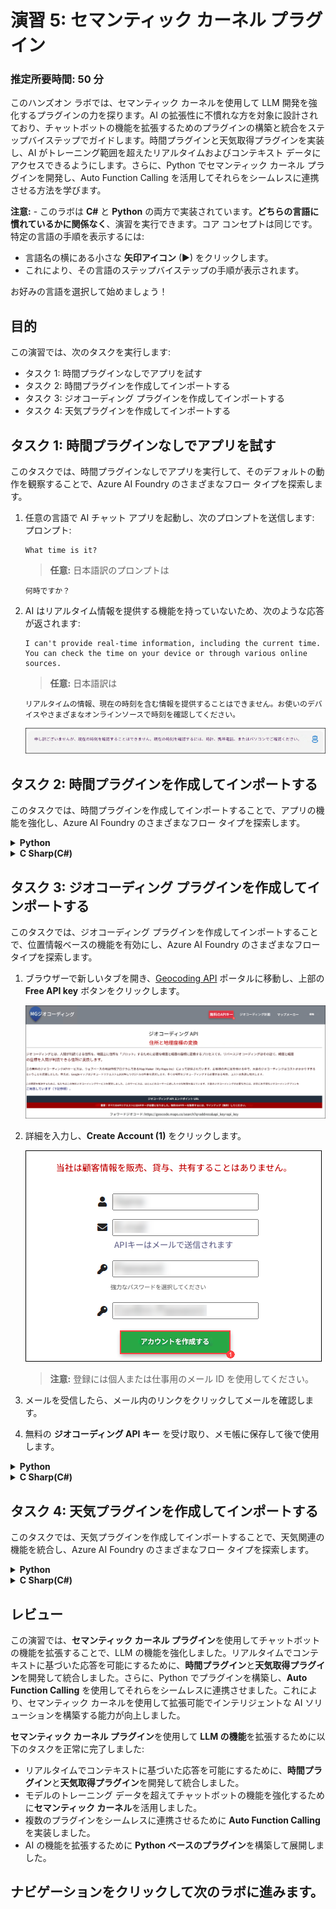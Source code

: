 # 演習 5: セマンティック カーネル プラグイン

### 推定所要時間: 50 分

このハンズオン ラボでは、セマンティック カーネルを使用して LLM 開発を強化するプラグインの力を探ります。AI の拡張性に不慣れな方を対象に設計されており、チャットボットの機能を拡張するためのプラグインの構築と統合をステップバイステップでガイドします。時間プラグインと天気取得プラグインを実装し、AI がトレーニング範囲を超えたリアルタイムおよびコンテキスト データにアクセスできるようにします。さらに、Python でセマンティック カーネル プラグインを開発し、Auto Function Calling を活用してそれらをシームレスに連携させる方法を学びます。

**注意:** - このラボは **C#** と **Python** の両方で実装されています。**どちらの言語に慣れているかに関係なく**、演習を実行できます。コア コンセプトは同じです。特定の言語の手順を表示するには:
- 言語名の横にある小さな **矢印アイコン** (▶) をクリックします。
- これにより、その言語のステップバイステップの手順が表示されます。

お好みの言語を選択して始めましょう！

## 目的
この演習では、次のタスクを実行します:
- タスク 1: 時間プラグインなしでアプリを試す
- タスク 2: 時間プラグインを作成してインポートする
- タスク 3: ジオコーディング プラグインを作成してインポートする
- タスク 4: 天気プラグインを作成してインポートする

## タスク 1: 時間プラグインなしでアプリを試す

このタスクでは、時間プラグインなしでアプリを実行して、そのデフォルトの動作を観察することで、Azure AI Foundry のさまざまなフロー タイプを探索します。

1. 任意の言語で AI チャット アプリを起動し、次のプロンプトを送信します:
   プロンプト:
    ```
    What time is it?
    ```
    >**任意:** 日本語訳のプロンプトは
    ```
    何時ですか？
    ```

2. AI はリアルタイム情報を提供する機能を持っていないため、次のような応答が返されます:
    ```
    I can't provide real-time information, including the current time. You can check the time on your device or through various online sources.
    ```
    >**任意:** 日本語訳は
    ```
    リアルタイムの情報、現在の時刻を含む情報を提供することはできません。お使いのデバイスやさまざまなオンラインソースで時刻を確認してください。
    ```

    ![](./media/image_043.png)

## タスク 2: 時間プラグインを作成してインポートする

このタスクでは、時間プラグインを作成してインポートすることで、アプリの機能を強化し、Azure AI Foundry のさまざまなフロー タイプを探索します。

<details>
<summary><strong>Python</strong></summary>

1. `Python>src>plugins` ディレクトリに移動し、**time_plugin.py (1)** という名前の新しいファイルを作成します。

    ![](./media/image_044.png)

2. ファイルに次のコードを追加します: 

    ```
    from datetime import datetime
    from typing import Annotated
    from semantic_kernel.functions import kernel_function

    class TimePlugin:
        @kernel_function()
        def current_time(self) -> str:
            return datetime.now().strftime("%Y-%m-%d %H:%M:%S")

        @kernel_function()
        def get_year(self, date_str: Annotated[str, "The date string in format YYYY-MM-DD"] = None) -> str:
            if date_str is None:
                return str(datetime.now().year)
            
            try:
                date_obj = datetime.strptime(date_str, "%Y-%m-%d")
                return str(date_obj.year)
            except ValueError:
                return "Invalid date format. Please use YYYY-MM-DD."

        @kernel_function()
        def get_month(self, date_str: Annotated[str, "The date string in format YYYY-MM-DD"] = None) -> str:
            if date_str is None:
                return datetime.now().strftime("%B")
            
            try:
                date_obj = datetime.strptime(date_str, "%Y-%m-%d")
                return date_obj.strftime("%B")  # Full month name
            except ValueError:
                return "Invalid date format. Please use YYYY-MM-DD."

        @kernel_function()
        def get_day_of_week(self, date_str: Annotated[str, "The date string in format YYYY-MM-DD"] = None) -> str:
            if date_str is None:
                return datetime.now().strftime("%A")
            
            try:
                date_obj = datetime.strptime(date_str, "%Y-%m-%d")
                return date_obj.strftime("%A")  # Full weekday name
            except ValueError:
                return "Invalid date format. Please use YYYY-MM-DD."
    ```
3. ファイルを保存します。
4. `Python>src` ディレクトリに移動し、**chat.py (1)** ファイルを開きます。

    ![](./media/image_030.png)

5. ファイルの `#Import Modules` セクションに次のコードを追加します：
    ```
    from semantic_kernel.connectors.ai.open_ai.prompt_execution_settings.azure_chat_prompt_execution_settings import (
        AzureChatPromptExecutionSettings,
    )
    from plugins.time_plugin import TimePlugin
    ```
    
    ![](./media/image_045.png)

6. ファイルの `#Challenge 03 - Create Prompt Execution Settings` **(1)** セクションに次のコードを追加します：
    ```
    execution_settings = AzureChatPromptExecutionSettings()
    execution_settings.function_choice_behavior = FunctionChoiceBehavior.Auto()
    logger.info("Automatic function calling enabled")
    ```

    ![](./media/image_046.png)

7. ファイルの `# Placeholder for Time plugin` セクションに次のコードを追加します：
    ```
    time_plugin = TimePlugin()
    kernel.add_plugin(time_plugin, plugin_name="TimePlugin")
    logger.info("Time plugin loaded")
    ```

    ![](./media/placeholder.png)

8. Ctrl+F を使用して次のコードを検索し、ファイルから削除します。自動関数呼び出しを有効にするため、これは不要です:
    ```
    execution_settings = kernel.get_prompt_execution_settings_from_service_id("chat-service")
    ```
    >**注意:** これを削除する必要があるコード ブロックは 2つあります。1つは **def initialize_kernel():** 関数内にあり、もう 1つは **global chat_history** コード ブロック内にあります。

9. インデント エラーが発生した場合は、次の URL からコードを使用してください:
    ```
    https://raw.githubusercontent.com/CloudLabsAI-Azure/ai-developer/refs/heads/prod/CodeBase/python/lab-03_time_plugin.py
    ```
10. ファイルを保存します。
11. 左ペインで `Python>src` を右クリックし、**統合ターミナルで開く** を選択します。

    ![](./media/image_035.png)

12. 次のコマンドを使用してアプリを実行します:
    ```
    streamlit run app.py
    ```
13. アプリがブラウザーで自動的に開かない場合は、次の **URL** を使用してアクセスできます:
    ```
    http://localhost:8501
    ```
14. 次のプロンプトを送信します:
    プロンプト:
    ```
    What time is it?
    ```
    >**任意:** 日本語訳のプロンプトは
    ```
    何時ですか？
    ```
15. AI が **時間プラグイン** を持っているため、リアルタイム情報を提供できるようになり、次のような応答が返されます:
    ```
    The current time is 3:43 PM on January 23, 2025.
    ```
    >**任意:** 日本語訳は
    ```
    現在の時刻は2025年1月23日午後3時43分です。
    ```

    ![](./media/image_048.png)

</details>

<details>
<summary><strong>C Sharp(C#)</strong></summary>

1. `Dotnet>src>BlazorAI>Plugins` ディレクトリに移動し、**TimePlugin.cs (1)** という名前の新しいファイルを作成します。

    ![](./media/image_049.png)

2. ファイルに次のコードを追加します：
    ```
    using System;
    using System.ComponentModel;
    using System.Globalization;
    using Microsoft.SemanticKernel;

    namespace BlazorAI.Plugins
    {
        public class TimePlugin
        {        
            [KernelFunction("current_time")]
            [Description("Gets the current date and time from the server. Use this directly when the user asks what time it is or wants to know the current date.")]
            public string CurrentTime()
            {
                return DateTime.Now.ToString("yyyy-MM-dd HH:mm:ss");
            }

            [KernelFunction("get_current_time")]
            [Description("Gets the current date and time from the server's system clock. Use this directly without asking the user for their location.")]
            public string GetCurrentTime()
            {
                return DateTime.Now.ToString("yyyy-MM-dd HH:mm:ss");
            }
            
            [KernelFunction("get_year")]
            [Description("Extract the year from a date string or get the current year from the system clock. Examples: 'What year is it now?' or 'What year is 2023-05-15?'")]
            public string GetYear(
                [Description("The date string. Accepts formats like YYYY-MM-DD, MM/DD/YYYY, etc. If not provided, uses the server's current date.")] 
                string? dateStr = null)
            {
                if (string.IsNullOrEmpty(dateStr))
                {
                    return DateTime.Now.Year.ToString();
                }

                DateTime date;
                if (TryParseDate(dateStr, out date))
                {
                    return date.Year.ToString();
                }
                
                return $"Could not parse '{dateStr}' as a valid date. Please provide a date in a standard format like YYYY-MM-DD or MM/DD/YYYY.";
            }
            
            [KernelFunction("get_month")]
            [Description("Extract the month name from a date string or get the current month from the system clock. Examples: 'What month is it now?' or 'What month is 2023-05-15?'")]
            public string GetMonth(
                [Description("The date string. Accepts formats like YYYY-MM-DD, MM/DD/YYYY, etc. If not provided, uses the server's current date.")] 
                string? dateStr = null)
            {
                if (string.IsNullOrEmpty(dateStr))
                {
                    return DateTime.Now.ToString("MMMM");
                }
                
                DateTime date;
                if (TryParseDate(dateStr, out date))
                {
                    return date.ToString("MMMM"); // Full month name
                }
                
                return $"Could not parse '{dateStr}' as a valid date. Please provide a date in a standard format like YYYY-MM-DD or MM/DD/YYYY.";
            }
            
            [KernelFunction("get_day_of_week")]
            [Description("Get the day of week from the server's system clock or for a specific date. Examples: 'What day is it today?' or 'What day of the week is 2023-05-15?'")]
            public string GetDayOfWeek(
                [Description("The date string. Accepts formats like YYYY-MM-DD, MM/DD/YYYY, etc. If not provided, uses the server's current date.")] 
                string? dateStr = null)
            {
                if (string.IsNullOrEmpty(dateStr))
                {
                    return DateTime.Now.ToString("dddd");
                }
                
                DateTime date;
                if (TryParseDate(dateStr, out date))
                {
                    return date.ToString("dddd"); // Full day name
                }
                
                return $"Could not parse '{dateStr}' as a valid date. Please provide a date in a standard format like YYYY-MM-DD or MM/DD/YYYY.";
            }

            private bool TryParseDate(string dateStr, out DateTime result)
            {
                string[] formats = { 
                    "yyyy-MM-dd", "MM/dd/yyyy", "dd/MM/yyyy", 
                    "M/d/yyyy", "d/M/yyyy", "MMM d, yyyy", 
                    "MMMM d, yyyy", "yyyy/MM/dd", "dd-MMM-yyyy"
                };
                
                return DateTime.TryParseExact(
                    dateStr, 
                    formats, 
                    CultureInfo.InvariantCulture,
                    DateTimeStyles.None, 
                    out result) || DateTime.TryParse(dateStr, out result);
            }
        }
    }
    ```
3. ファイルを保存します。
4. `Dotnet>src>BlazorAI>Components>Pages` ディレクトリに移動し、**Chat.razor.cs (1)** ファイルを開きます。

    ![](./media/image_038.png)

5. ファイルの `// Import Models` **(1)** セクションに次のコードを追加します。
    ```
    using Microsoft.SemanticKernel.Connectors.OpenAI;
    using BlazorAI.Plugins;
    using System;
    ```

    ![](./media/image_050.png)

6. **private Kernel? kernel;** を検索し (Ctrl+F を使用)、その下に次のコードを追加します:
    ```
    private OpenAIPromptExecutionSettings? promptSettings;
    ```

    ![](./media/image_051.png)

7. **chatHistory = [];** を検索し (Ctrl+F を使用)、次のコードに行を更新します:
    ```
    chatHistory = new ChatHistory();
    ```

    ![](./media/image_052.png)

8. ファイルの `// Challenge 03 - Create OpenAIPromptExecutionSettings` **(1)** セクションに次のコードを追加します。
    ```
    promptSettings = new OpenAIPromptExecutionSettings
    {
        ToolCallBehavior = ToolCallBehavior.AutoInvokeKernelFunctions,
        Temperature = 0.7,
        TopP = 0.95,
        MaxTokens = 800
    };
    ```

    ![](./media/image_053.png)

9. ファイルの `// Challenge 03 - Add Time Plugin` **(1)** セクションに次のコードを追加します。
    ```
    var timePlugin = new Plugins.TimePlugin();
    kernel.ImportPluginFromObject(timePlugin, "TimePlugin");
    ```

    ![](./media/image_054.png)

10. **var assistantResponse = await chatCompletionService.GetChatMessageContentAsync** を検索し (Ctrl+F を使用)、chatHistory と kernel の間に次のコード行を追加します:
    ```
    executionSettings: promptSettings,
    ```
    >**注意:** 最終的なコードは次のコードに似ています:
    ```
    var assistantResponse = await chatCompletionService.GetChatMessageContentAsync(
        chatHistory: chatHistory,
        executionSettings: promptSettings,
        kernel: kernel);
    ```
    
    ![](./media/image_055.png)

11. インデント エラーが発生した場合は、次の URL からコードを使用してください:
    ```
    https://raw.githubusercontent.com/CloudLabsAI-Azure/ai-developer/refs/heads/prod/CodeBase/c%23/lab-03_time_plugin.cs
    ```
12. ファイルを保存します。
13. 左ペインで `Dotnet>src>Aspire>Aspire.AppHost` を右クリックし、**統合ターミナルで開く** を選択します。

    ![](./media/image_040.png)

14. 次のコマンドを使用してアプリを実行します:
    ```
    dotnet run
    ```
15. ブラウザーで新しいタブを開き、**blazor-aichat** のリンク **https://localhost:7118/** に移動します。
16. 次のプロンプトを送信します:
    プロンプト:
    ```
    What time is it?
    ```
    >**任意:** 日本語訳のプロンプトは
    ```
    何時ですか？
    ```
17. AI が **時間プラグイン** を持っているため、リアルタイム情報を提供できるようになり、次のような応答が返されます:
    ```
    The current time is 3:43 PM on January 23, 2025.
    ```
    >**任意:** 日本語訳は
    ```
    現在の時刻は2025年1月23日午後3時43分です。
    ```

    ![](./media/image_056.png)

</details>

## タスク 3: ジオコーディング プラグインを作成してインポートする

このタスクでは、ジオコーディング プラグインを作成してインポートすることで、位置情報ベースの機能を有効にし、Azure AI Foundry のさまざまなフロー タイプを探索します。

1. ブラウザーで新しいタブを開き、[Geocoding API](https://geocode.maps.co/) ポータルに移動し、上部の **Free API key** ボタンをクリックします。

    ![](./media/image_057.png)

2. 詳細を入力し、**Create Account (1)** をクリックします。

    ![](./media/image_058.png)
    >**注意:** 登録には個人または仕事用のメール ID を使用してください。

3. メールを受信したら、メール内のリンクをクリックしてメールを確認します。
4. 無料の **ジオコーディング API キー** を受け取り、メモ帳に保存して後で使用します。

<details>
<summary><strong>Python</strong></summary>

1. `Python>src` ディレクトリに移動し、**.env** ファイルを開きます。

    ![](./media/image_026.png)

2. 受け取ったジオコーディング API キーを `GEOCODING_API_KEY` の横に貼り付けます。

    ![](./media/image_059.png)
    >**注意:** **.env** ファイル内のすべての値が **二重引用符 (")** で囲まれていることを確認してください。

3. ファイルを保存します。
4. `Python>src` ディレクトリに移動し、**chat.py** ファイルを開きます。

    ![](./media/image_030.png)

5. ファイルの `#Import Modules` セクションに次のコードを追加します。
    ```
    from plugins.geo_coding_plugin import GeoPlugin
    ```

    ![](./media/image_030.png)

6. ファイルの **時間プラグイン** の後に  `# Placeholder for Time plugin` セクションに次のコードを追加します。
    ```
    kernel.add_plugin(
        GeoPlugin(),
        plugin_name="GeoLocation",
    )
    logger.info("GeoLocation plugin loaded")
    ```

    ![](./media/image_061.png)

7. インデント エラーが発生した場合は、次の URL からコードを使用してください:
    ```
    https://raw.githubusercontent.com/CloudLabsAI-Azure/ai-developer/refs/heads/prod/CodeBase/python/lab-03_geo_coding.py
    ```
8. ファイルを保存します。
9. 左ペインで `Python>src` を右クリックし、**統合ターミナルで開く** を選択します。

    ![](./media/image_035.png)

10. 次のコマンドを使用してアプリを実行します:
    ```
    streamlit run app.py
    ```
11. アプリがブラウザーで自動的に開かない場合は、次の **URL** を使用してアクセスできます:
    ```
    http://localhost:8501
    ```
12. 次のプロンプトを送信します:
    プロンプト:
    ```
    What are the geo-coordinates for Tampa, FL?
    ```
    >**任意:** 日本語訳のプロンプトは
    ```
    タンパ、フロリダの地理座標は何ですか？
    ```
13. AI が **ジオコーディング プラグイン** を持っているため、リアルタイム情報を提供できるようになり、次のような応答が返されます:
    ```
    The geo-coordinates for Tampa, FL are:

    Latitude: 27.9477595
    Longitude: -82.458444 
    ```
    >**任意:** 日本語訳は
    ```
    タンパ、フロリダの地理座標は次のとおりです:

    緯度: 27.9477595
    経度: -82.458444 
    ```

    ![](./media/image_062.png)

</details>

<details>
<summary><strong>C Sharp(C#)</strong></summary>

1. `Dotnet>src>BlazorAI` ディレクトリに移動し、**appsettings.json** ファイルを開きます。

    ![](./media/image_028.png)

2. 受け取ったジオコーディング API キーを `GEOCODING_API_KEY` の横に貼り付けます。

    ![](./media/image_063.png)
    >**注意:** **appsettings.json** ファイル内のすべての値が **二重引用符 (")** で囲まれていることを確認してください。

3. ファイルを保存します。
4. `Dotnet>src>BlazorAI>Components>Pages` ディレクトリに移動し、**Chat.razor.cs** ファイルを開きます。

    ![](./media/image_038.png)

5. ファイルの **時間プラグイン** の後に `// Challenge 03 - Add Time Plugin` セクションに次のコードを追加します。
    ```
    var geocodingPlugin = new GeocodingPlugin(
        kernel.Services.GetRequiredService<IHttpClientFactory>(), 
        Configuration);
    kernel.ImportPluginFromObject(geocodingPlugin, "GeocodingPlugin");
    ```

    ![](./media/image_064.png)

6. インデント エラーが発生した場合は、次の URL からコードを使用してください:
    ```
    https://raw.githubusercontent.com/CloudLabsAI-Azure/ai-developer/refs/heads/prod/CodeBase/c%23/lab-03_geo_coding.cs
    ```
7. ファイルを保存します。
8. 左ペインで `Dotnet>src>Aspire>Aspire.AppHost` を右クリックし、**統合ターミナルで開く** を選択します。

    ![](./media/image_040.png)

9. 次のコマンドを使用してアプリを実行します:
    ```
    dotnet run
    ```
10. ブラウザーで新しいタブを開き、**blazor-aichat** のリンク **https://localhost:7118/** 動します。
11. 次のプロンプトを送信します:
    プロンプト:
    ```
    What are the geo-coordinates for Tampa, FL?
    ```
    >**任意:** 日本語訳のプロンプトは
    ```
    タンパ、フロリダの地理座標は何ですか？
    ```
12. AI が **ジオコーディング プラグイン** を持っているため、リアルタイム情報を提供できるようになり、次のような応答が返されます:
    ```
    The geo-coordinates for Tampa, FL are:

    Latitude: 27.9477595
    Longitude: -82.458444 
    ```
    >**任意:** 日本語訳は
    ```
    タンパ、フロリダの地理座標は次のとおりです:

    緯度: 27.9477595
    経度: -82.458444 
    ```

    ![](./media/image_065.png)

</details>

## タスク 4: 天気プラグインを作成してインポートする

このタスクでは、天気プラグインを作成してインポートすることで、天気関連の機能を統合し、Azure AI Foundry のさまざまなフロー タイプを探索します。

<details>
<summary><strong>Python</strong></summary>

1. `Python>src>plugins` ディレクトリに移動し、**weather_plugin.py** という名前の新しいファイルを作成します。

    ![](./media/image_066.png)

2. ファイルに次のコードを追加します：
    ```
    from typing import Annotated
    import requests
    from semantic_kernel.functions import kernel_function
    import json
    from datetime import datetime, timedelta

    class WeatherPlugin:
        @kernel_function(description="Get weather forecast for a location up to 16 days in the future")
        def get_forecast_weather(self, 
                                latitude: Annotated[float, "Latitude of the location"],
                                longitude: Annotated[float, "Longitude of the location"],
                                days: Annotated[int, "Number of days to forecast (up to 16)"] = 16):
            
            # Ensure days is within valid range (API supports up to 16 days)
            if days > 16:
                days = 16
            
            url = (f"https://api.open-meteo.com/v1/forecast"
                f"?latitude={latitude}&longitude={longitude}"
                f"&daily=temperature_2m_max,temperature_2m_min,precipitation_sum,precipitation_probability_max,weather_code"
                f"&amp;current=temperature_2m,relative_humidity_2m,apparent_temperature,precipitation,weather_code,wind_speed_10m"
                f"&temperature_unit=fahrenheit&wind_speed_unit=mph&precipitation_unit=inch"
                f"&forecast_days={days}&timezone=auto")
            
            try:
                response = requests.get(url)
                response.raise_for_status()
                data = response.json()
                
                daily = data.get('daily', {})
                times = daily.get('time', [])
                max_temps = daily.get('temperature_2m_max', [])
                min_temps = daily.get('temperature_2m_min', [])
                precip_sums = daily.get('precipitation_sum', [])
                precip_probs = daily.get('precipitation_probability_max', [])
                weather_codes = daily.get('weather_code', [])
                
                forecasts = []
                for i in range(len(times)):
                    # Convert date string to datetime object for day name
                    date_obj = datetime.strptime(times[i], "%Y-%m-%d")
                    day_name = date_obj.strftime("%A, %B %d")
                    
                    weather_desc = self._get_weather_description(weather_codes[i])
                    
                    forecast = {
                        "date": times[i],
                        "day": day_name,
                        "high_temp": f"{max_temps[i]}°F",
                        "low_temp": f"{min_temps[i]}°F",
                        "precipitation": f"{precip_sums[i]} inches",
                        "precipitation_probability": f"{precip_probs[i]}%",
                        "conditions": weather_desc
                    }
                    forecasts.append(forecast)
                
                result = {
                    "location_coords": f"{latitude}, {longitude}",
                    "forecast_days": len(forecasts),
                    "forecasts": forecasts
                }
                
                # For more concise output in chat
                return json.dumps(result, indent=2)
            except Exception as e:
                return f"Error fetching forecast weather: {str(e)}"
        
        def _get_weather_description(self, code):
            weather_codes = {
                0: "Clear sky",
                1: "Mainly clear", 2: "Partly cloudy", 3: "Overcast",
                45: "Fog", 48: "Depositing rime fog",
                51: "Light drizzle", 53: "Moderate drizzle", 55: "Dense drizzle",
                56: "Light freezing drizzle", 57: "Dense freezing drizzle",
                61: "Slight rain", 63: "Moderate rain", 65: "Heavy rain",
                66: "Light freezing rain", 67: "Heavy freezing rain",
                71: "Slight snow fall", 73: "Moderate snow fall", 75: "Heavy snow fall",
                77: "Snow grains",
                80: "Slight rain showers", 81: "Moderate rain showers", 82: "Violent rain showers",
                85: "Slight snow showers", 86: "Heavy snow showers",
                95: "Thunderstorm", 96: "Thunderstorm with slight hail", 99: "Thunderstorm with heavy hail"
            }
            return weather_codes.get(code, "Unknown")
    ```
3. ファイルを保存します。
4. `Python>src` ディレクトリに移動し、**chat.py** ファイルを開きます。
    ![](./media/image_030.png)

5. ファイルの `#Import Modules` セクションに次のコードを追加します。
    ```
    from plugins.weather_plugin import WeatherPlugin
    ```

    ![](./media/image_067.png)

6. ファイルの **ジオコーディング プラグイン** の後に  `# Placeholder for Time plugin` セクションに次のコードを追加します。
    ```
    kernel.add_plugin(
        WeatherPlugin(),
        plugin_name="Weather",
    )
    logger.info("Weather plugin loaded")
    ```

    ![](./media/image_068.png)

7. インデント エラーが発生した場合は、次の URL からコードを使用してください:
    ```
    https://raw.githubusercontent.com/CloudLabsAI-Azure/ai-developer/refs/heads/prod/CodeBase/python/lab-03_weather.py
    ```
8. ファイルを保存します。
9. 左ペインで `Python>src` を右クリックし、**統合ターミナルで開く** を選択します。

    ![](./media/image_035.png)

10. 次のコマンドを使用してアプリを実行します:
    ```
    streamlit run app.py
    ```
11. アプリがブラウザーで自動的に開かない場合は、次の **URL** を使用してアクセスできます:
    ```
    http://localhost:8501
    ```
12. 次のプロンプトを送信します:
    プロンプト:
    ```
    What is today's weather in San Francisco?
    ```
    >**任意:** 日本語訳のプロンプトは
    ```
    今日のサンフランシスコの天気はどうですか？
    ```
13. 以下のような応答が表示されます:

    ![](./media/image_069.png)

    AI は次の計画を実行して質問に答えますが、異なる順序や異なる関数セットで実行する場合があります:

    1️⃣ AI はセマンティック カーネルに、今日の日付を取得するために時間プラグインの GetDate 関数を呼び出すように依頼し、次の木曜日までの日数を計算します。

    2️⃣ 天気予報には緯度と経度が必要なため、AI はセマンティック カーネルに、サンフランシスコの座標を取得するためにジオコーディング プラグインの GetLocation 関数を呼び出すように指示します。

    3️⃣ 最後に、AI はセマンティック カーネルに、現在の日付/時刻と緯度/経度を渡して、サンフランシスコの座標で次の木曜日の天気予報を取得するために天気プラグインの GetWeatherForecast 関数を呼び出すように依頼します。

    セマンティック カーネルと AI の間の簡略化されたシーケンス図を以下に示します:

    ![](./media/seq_diag.png)

</details>
<details>
<summary><strong>C Sharp(C#)</strong></summary>

1. `Dotnet>src>BlazorAI>Plugins` ディレクトリに移動し、**WeatherPlugin.cs** という名前の新しいファイルを作成します。

    ![](./media/image_070.png)

2. ファイルに次のコードを追加します：
    ```
    using System;
    using System.Collections.Generic;
    using System.ComponentModel;
    using System.Globalization;
    using System.Net.Http;
    using System.Text.Json;
    using System.Threading.Tasks;
    using Microsoft.SemanticKernel;

    namespace BlazorAI.Plugins
    {
        public class WeatherPlugin
        {
            private readonly IHttpClientFactory _httpClientFactory;

            public WeatherPlugin(IHttpClientFactory httpClientFactory)
            {
                _httpClientFactory = httpClientFactory;
            }

            [KernelFunction("GetWeatherForecast")]
            [Description("Get weather forecast for a location up to 16 days in the future")]
            public async Task<string> GetWeatherForecastAsync(
                [Description("Latitude of the location")] double latitude,
                [Description("Longitude of the location")] double longitude,
                [Description("Number of days to forecast (up to 16)")] int days = 16)
            {
                // Ensure days is within valid range (API supports up to 16 days)
                if (days > 16)
                    days = 16;

                var url = $"https://api.open-meteo.com/v1/forecast" +
                        $"?latitude={latitude}&longitude={longitude}" +
                        $"&daily=temperature_2m_max,temperature_2m_min,precipitation_sum,precipitation_probability_max,weather_code" +
                        $"&current=temperature_2m,relative_humidity_2m,apparent_temperature,precipitation,weather_code,wind_speed_10m" +
                        $"&temperature_unit=fahrenheit&wind_speed_unit=mph&precipitation_unit=inch" +
                        $"&forecast_days={days}&timezone=auto";

                try
                {
                    var httpClient = _httpClientFactory.CreateClient();
                    var response = await httpClient.GetAsync(url);
                    response.EnsureSuccessStatusCode();
                    
                    var content = await response.Content.ReadAsStringAsync();
                    var data = JsonDocument.Parse(content);
                    
                    // Extract daily forecast data
                    var dailyElement = data.RootElement.GetProperty("daily");
                    var times = dailyElement.GetProperty("time").EnumerateArray().ToArray();
                    var maxTemps = dailyElement.GetProperty("temperature_2m_max").EnumerateArray().ToArray();
                    var minTemps = dailyElement.GetProperty("temperature_2m_min").EnumerateArray().ToArray();
                    var precipSums = dailyElement.GetProperty("precipitation_sum").EnumerateArray().ToArray();
                    var precipProbs = dailyElement.GetProperty("precipitation_probability_max").EnumerateArray().ToArray();
                    var weatherCodes = dailyElement.GetProperty("weather_code").EnumerateArray().ToArray();
                    
                    // Build a readable forecast for each day
                    var forecasts = new List<object>();
                    for (int i = 0; i < times.Length; i++)
                    {
                        // Convert date string to DateTime object for day name
                        var dateStr = times[i].GetString();
                        var dateObj = DateTime.Parse(dateStr!);
                        var dayName = dateObj.ToString("dddd, MMMM dd", CultureInfo.InvariantCulture);
                        
                        var weatherDesc = GetWeatherDescription(weatherCodes[i].GetInt32());
                        
                        var forecast = new
                        {
                            date = dateStr,
                            day = dayName,
                            high_temp = $"{maxTemps[i]}°F",
                            low_temp = $"{minTemps[i]}°F", 
                            precipitation = $"{precipSums[i]} inches",
                            precipitation_probability = $"{precipProbs[i]}%",
                            conditions = weatherDesc
                        };
                        
                        forecasts.Add(forecast);
                    }
                    
                    var result = new
                    {
                        location_coords = $"{latitude}, {longitude}",
                        forecast_days = forecasts.Count,
                        forecasts
                    };
                    
                    // For more concise output in chat
                    return JsonSerializer.Serialize(result, new JsonSerializerOptions { WriteIndented = true });
                }
                catch (Exception ex)
                {
                    return $"Error fetching forecast weather: {ex.Message}";
                }
            }
            
            [KernelFunction("GetForecastWithPlugins")]
            [Description("Gets weather forecast for any location by coordinating with Time and Geocoding plugins.")]
            public async Task<string> GetForecastWithPluginsAsync(
                [Description("The kernel instance to use for calling other plugins")] Kernel kernel,
                [Description("The location name (city, address, etc.)")] string location,
                [Description("The day of the week to get forecast for, or number of days in future")] string daySpec = "0")
            {
                try
                {
                    // Step 1: Get current date from Time Plugin
                    var dateResult = await kernel.InvokeAsync("Time", "GetDate");
                    string? todayStr = dateResult.GetValue<string>();
                    if (todayStr == null)
                    {
                        return "Could not determine the current date.";
                    }
                    DateTime today = DateTime.Parse(todayStr);
                    
                    // Step 2: Calculate target day based on specification
                    int daysInFuture;
                    if (int.TryParse(daySpec, out daysInFuture))
                    {
                        // If daySpec is a number, use it directly
                    }
                    else if (Enum.TryParse<DayOfWeek>(daySpec, true, out var targetDay))
                    {
                        // Calculate days until the next occurrence of the target day
                        daysInFuture = ((int)targetDay - (int)today.DayOfWeek + 7) % 7;
                        if (daysInFuture == 0) daysInFuture = 7; // If today is the target day, get next week
                    }
                    else
                    {
                        return $"Invalid day specification: {daySpec}. Please provide a day name or number of days.";
                    }
                    
                    // Step 3: Get location coordinates from Geocoding Plugin
                    var locationResult = await kernel.InvokeAsync("Geocoding", "GetLocation", new() { ["location"] = location });
                    string? locationJson = locationResult.GetValue<string>();
                    
                    if (locationJson == null)
                    {
                        return $"Could not get location data for: {location}";
                    }
                    
                    var locationData = JsonDocument.Parse(locationJson);
                    double latitude, longitude;
                    
                    try {
                        latitude = locationData.RootElement.GetProperty("latitude").GetDouble();
                        longitude = locationData.RootElement.GetProperty("longitude").GetDouble();
                    }
                    catch (Exception)
                    {
                        return $"Could not extract coordinates for location: {location}";
                    }
                    
                    // Step 4: Get weather forecast
                    return await GetWeatherForecastAsync(latitude, longitude, daysInFuture + 1);
                }
                catch (Exception ex)
                {
                    return $"Error coordinating weather forecast: {ex.Message}";
                }
            }

            private string GetWeatherDescription(int code)
            {
                var weatherCodes = new Dictionary<int, string>
                {
                    { 0, "Clear sky" },
                    { 1, "Mainly clear" }, { 2, "Partly cloudy" }, { 3, "Overcast" },
                    { 45, "Fog" }, { 48, "Depositing rime fog" },
                    { 51, "Light drizzle" }, { 53, "Moderate drizzle" }, { 55, "Dense drizzle" },
                    { 56, "Light freezing drizzle" }, { 57, "Dense freezing drizzle" },
                    { 61, "Slight rain" }, { 63, "Moderate rain" }, { 65, "Heavy rain" },
                    { 66, "Light freezing rain" }, { 67, "Heavy freezing rain" },
                    { 71, "Slight snow fall" }, { 73, "Moderate snow fall" }, { 75, "Heavy snow fall" },
                    { 77, "Snow grains" },
                    { 80, "Slight rain showers" }, { 81, "Moderate rain showers" }, { 82, "Violent rain showers" },
                    { 85, "Slight snow showers" }, { 86, "Heavy snow showers" },
                    { 95, "Thunderstorm" }, { 96, "Thunderstorm with slight hail" }, { 99, "Thunderstorm with heavy hail" }
                };
                
                return weatherCodes.TryGetValue(code, out var description) ? description : "Unknown";
            }
        }
    }
    ```
3. ファイルを保存します。
4. `Dotnet>src>BlazorAI>Components>Pages` ディレクトリに移動し、**Chat.razor.cs** ファイルを開きます。

    ![](./media/image_038.png)

5. ファイルの **ジオコーディング プラグイン** の後に `// Challenge 03 - Add Time Plugin` セクションに次のコードを追加します。
    ```
    var weatherPlugin = new WeatherPlugin(
        kernel.Services.GetRequiredService<IHttpClientFactory>());
        kernel.ImportPluginFromObject(weatherPlugin, "WeatherPlugin");
    ```

    ![](./media/image_071.png)

6. インデント エラーが発生した場合は、次の URL からコードを使用してください:
    ```
    https://raw.githubusercontent.com/CloudLabsAI-Azure/ai-developer/refs/heads/prod/CodeBase/c%23/lab-03_weather.cs
    ```
7. ファイルを保存します。
8. 左ペインで `Dotnet>src>Aspire>Aspire.AppHost` を右クリックし、**統合ターミナルで開く** を選択します。

    ![](./media/image_040.png)

9. 次のコマンドを使用してアプリを実行します:
    ```
    dotnet run
    ```
10. ブラウザーで新しいタブを開き、**blazor-aichat** のリンク **https://localhost:7118/** に移動します。
11. 次のプロンプトを送信します:
    プロンプト:
    ```
    What is today's weather in San Francisco?
    ```
    >**任意:** 日本語訳のプロンプトは
    ```
    今日のサンフランシスコの天気はどうですか？
    ```
12. 以下のような応答が表示されます:

    ![](./media/image_072.png)

    AI は次の計画を実行して質問に答えますが、異なる順序や異なる関数セットで実行する場合があります:

    1️⃣ AI はセマンティック カーネルに、今日の日付を取得するために時間プラグインの GetDate 関数を呼び出すように依頼し、次の木曜日までの日数を計算します。

    2️⃣ 天気予報には緯度と経度が必要なため、AI はセマンティック カーネルに、サンフランシスコの座標を取得するためにジオコーディング プラグインの GetLocation 関数を呼び出すように指示します。

    3️⃣ 最後に、AI はセマンティック カーネルに、現在の日付/時刻と緯度/経度を渡して、サンフランシスコの座標で次の木曜日の天気予報を取得するために天気プラグインの GetWeatherForecast 関数を呼び出すように依頼します。

    セマンティック カーネルと AI の間の簡略化されたシーケンス図を以下に示します:

    ![](./media/seq_diag.png)

</details>

## レビュー

この演習では、**セマンティック カーネル プラグイン**を使用してチャットボットの機能を拡張することで、LLM の機能を強化しました。リアルタイムでコンテキストに基づいた応答を可能にするために、**時間プラグイン**と**天気取得プラグイン**を開発して統合しました。さらに、Python でプラグインを構築し、**Auto Function Calling** を使用してそれらをシームレスに連携させました。これにより、セマンティック カーネルを使用して拡張可能でインテリジェントな AI ソリューションを構築する能力が向上しました。

**セマンティック カーネル プラグイン**を使用して **LLM の機能**を拡張するために以下のタスクを正常に完了しました:  

- リアルタイムでコンテキストに基づいた応答を可能にするために、**時間プラグイン**と**天気取得プラグイン**を開発して統合しました。
- モデルのトレーニング データを超えてチャットボットの機能を強化するために**セマンティック カーネル**を活用しました。
- 複数のプラグインをシームレスに連携させるために **Auto Function Calling** を実装しました。
- AI の機能を拡張するために **Python ベースのプラグイン**を構築して展開しました。 

## ナビゲーションをクリックして次のラボに進みます。
